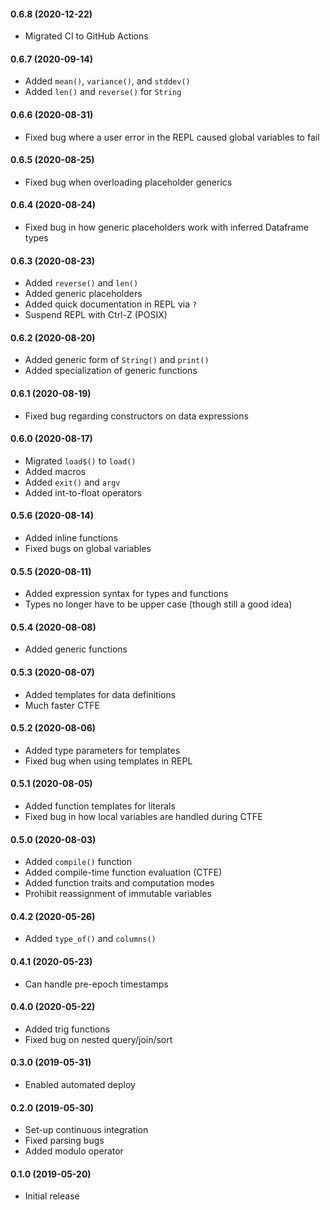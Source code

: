 #### 0.6.8	(2020-12-22)

- Migrated CI to GitHub Actions

#### 0.6.7	(2020-09-14)

- Added `mean()`, `variance()`, and `stddev()`
- Added `len()` and `reverse()` for `String`

#### 0.6.6	(2020-08-31)

- Fixed bug where a user error in the REPL caused global variables to fail

#### 0.6.5	(2020-08-25)

- Fixed bug when overloading placeholder generics

#### 0.6.4	(2020-08-24)

- Fixed bug in how generic placeholders work with inferred Dataframe types

#### 0.6.3	(2020-08-23)

- Added `reverse()` and `len()`
- Added generic placeholders
- Added quick documentation in REPL via `?`
- Suspend REPL with Ctrl-Z (POSIX)

#### 0.6.2	(2020-08-20)

- Added generic form of `String()` and `print()`
- Added specialization of generic functions

#### 0.6.1	(2020-08-19)

- Fixed bug regarding constructors on data expressions

#### 0.6.0	(2020-08-17)

- Migrated `load$()` to `load()`
- Added macros
- Added `exit()` and `argv`
- Added int-to-float operators

#### 0.5.6	(2020-08-14)

- Added inline functions
- Fixed bugs on global variables

#### 0.5.5	(2020-08-11)

- Added expression syntax for types and functions
- Types no longer have to be upper case (though still a good idea)

#### 0.5.4	(2020-08-08)

- Added generic functions

#### 0.5.3	(2020-08-07)

- Added templates for data definitions
- Much faster CTFE

#### 0.5.2	(2020-08-06)

- Added type parameters for templates
- Fixed bug when using templates in REPL

#### 0.5.1	(2020-08-05)

- Added function templates for literals
- Fixed bug in how local variables are handled during CTFE

#### 0.5.0	(2020-08-03)

- Added `compile()` function
- Added compile-time function evaluation (CTFE)
- Added function traits and computation modes
- Prohibit reassignment of immutable variables

#### 0.4.2	(2020-05-26)

- Added `type_of()` and `columns()`

#### 0.4.1	(2020-05-23)

- Can handle pre-epoch timestamps

#### 0.4.0	(2020-05-22)

- Added trig functions
- Fixed bug on nested query/join/sort

#### 0.3.0	(2019-05-31)

- Enabled automated deploy

#### 0.2.0	(2019-05-30)

- Set-up continuous integration
- Fixed parsing bugs
- Added modulo operator

#### 0.1.0	(2019-05-20)

- Initial release

